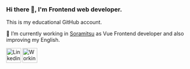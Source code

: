 ### Hi there 👋, I'm Frontend web developer.

This is my educational GitHub account.

🚀 I’m currently working in <a href='https://soramitsu.co.jp'>Soramitsu</a> as Vue Frontend developer and also improving my English. 


[<img src='https://cdn.jsdelivr.net/npm/simple-icons@3.0.1/icons/linkedin.svg' alt='Linkedin' height='40'>](https://www.linkedin.com/in/web-vlad-popov/)  [<img src='https://cdn.jsdelivr.net/npm/simple-icons@3.0.1/icons/github.svg' alt='Working GitHub' height='40'>](https://github.com/VladislavPopovSR)

